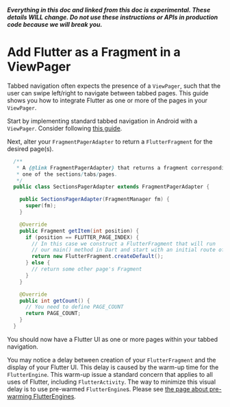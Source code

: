 _**Everything in this doc and linked from this doc is experimental. These details WILL change. Do not use these instructions or APIs in production code because we will break you.**_

# Add Flutter as a Fragment in a ViewPager

Tabbed navigation often expects the presence of a `ViewPager`, such that the user can swipe left/right to navigate between tabbed pages. This guide shows you how to integrate Flutter as one or more of the pages in your `ViewPager`.

Start by implementing standard tabbed navigation in Android with a `ViewPager`. Consider following [this guide](https://developer.android.com/training/implementing-navigation/lateral).

Next, alter your `FragmentPagerAdapter` to return a `FlutterFragment` for the desired page(s).

```java
  /**
   * A {@link FragmentPagerAdapter} that returns a fragment corresponding to
   * one of the sections/tabs/pages.
   */
  public class SectionsPagerAdapter extends FragmentPagerAdapter {

    public SectionsPagerAdapter(FragmentManager fm) {
      super(fm);
    }

    @Override
    public Fragment getItem(int position) {
      if (position == FLUTTER_PAGE_INDEX) {
        // In this case we construct a FlutterFragment that will run
        // our main() method in Dart and start with an initial route of "/".
        return new FlutterFragment.createDefault();
      } else {
        // return some other page's Fragment
      }
    }

    @Override
    public int getCount() {
      // You need to define PAGE_COUNT
      return PAGE_COUNT;
    }
  }
```

You should now have a Flutter UI as one or more pages within your tabbed navigation.

You may notice a delay between creation of your `FlutterFragment` and the display of your Flutter UI. This delay is caused by the warm-up time for the `FlutterEngine`. This warm-up issue a standard concern that applies to all uses of Flutter, including `FlutterActivity`. The way to minimize this visual delay is to use pre-warmed `FlutterEngine`s. Please see [the page about pre-warming FlutterEngines](Experimental-Reuse-FlutterEngine-across-screens.md).